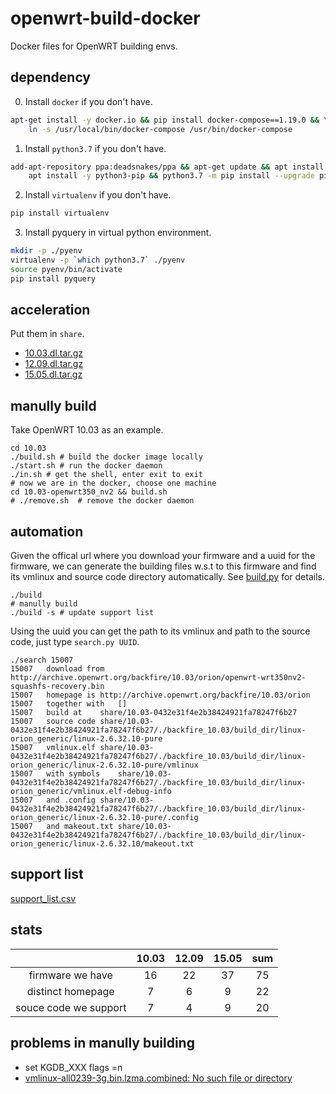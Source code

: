 # openwrt-build-docker

Docker files for OpenWRT building envs.

## dependency

0. Install `docker` if you don't have.
```bash
apt-get install -y docker.io && pip install docker-compose==1.19.0 && \
    ln -s /usr/local/bin/docker-compose /usr/bin/docker-compose
```

1. Install `python3.7` if you don't have.
```bash
add-apt-repository ppa:deadsnakes/ppa && apt-get update && apt install -y python3.7 && \
    apt install -y python3-pip && python3.7 -m pip install --upgrade pip
```

2. Install `virtualenv` if you don't have.
```bash
pip install virtualenv
```

3. Install pyquery in virtual python environment.
```bash
mkdir -p ./pyenv
virtualenv -p `which python3.7` ./pyenv
source pyenv/bin/activate
pip install pyquery
```

## acceleration


Put them in `share`.

+ [10.03.dl.tar.gz](https://drive.google.com/file/d/1S4TdLBQDgnVv2cifXMhSR1umo5_Bo2tu/view?usp=sharing)
+ [12.09.dl.tar.gz](https://drive.google.com/open?id=1hc0PujRBhNEn_2zC8_etlGmVJAYHEq6Q)
+ [15.05.dl.tar.gz](https://drive.google.com/file/d/1R86VpMVnaCLeb_iHCRAqkV_sSTc40-i-/view?usp=sharing)


## manully build

Take OpenWRT 10.03 as an example.

```shell script
cd 10.03
./build.sh # build the docker image locally
./start.sh # run the docker daemon
./in.sh # get the shell, enter exit to exit
# now we are in the docker, choose one machine
cd 10.03-openwrt350_nv2 && build.sh
# ./remove.sh  # remove the docker daemon
```
## automation

Given the offical url where you download your firmware and a uuid for the firmware, we can generate the building files
w.s.t to this firmware and find its vmlinux and source code directory automatically. See [build.py](./build.py) for details.

```shell script
./build
# manully build
./build -s # update support list
```

Using the uuid you can get the path to its vmlinux and path to the source code, just type `search.py UUID`.

```shell script
./search 15007
15007	download from	http://archive.openwrt.org/backfire/10.03/orion/openwrt-wrt350nv2-squashfs-recovery.bin
15007	homepage is	http://archive.openwrt.org/backfire/10.03/orion
15007	together with	[]
15007	build at	share/10.03-0432e31f4e2b38424921fa78247f6b27
15007	source code	share/10.03-0432e31f4e2b38424921fa78247f6b27/./backfire_10.03/build_dir/linux-orion_generic/linux-2.6.32.10-pure
15007	vmlinux.elf	share/10.03-0432e31f4e2b38424921fa78247f6b27/./backfire_10.03/build_dir/linux-orion_generic/linux-2.6.32.10-pure/vmlinux
15007	with symbols	share/10.03-0432e31f4e2b38424921fa78247f6b27/./backfire_10.03/build_dir/linux-orion_generic/vmlinux.elf-debug-info
15007	and .config	share/10.03-0432e31f4e2b38424921fa78247f6b27/./backfire_10.03/build_dir/linux-orion_generic/linux-2.6.32.10-pure/.config
15007	and makeout.txt	share/10.03-0432e31f4e2b38424921fa78247f6b27/./backfire_10.03/build_dir/linux-orion_generic/linux-2.6.32.10/makeout.txt
```

## support list

[support_list.csv](./support_list.csv)

## stats
||10.03|12.09|15.05|sum|
|:---:|:---:|:---:|:---:|:---:|
|firmware we have|16|22|37|75|
|distinct homepage|7|6|9|22|
|souce code we support|7|4|9|20|

## problems in manully building

+ set KGDB_XXX flags =n
+ [vmlinux-all0239-3g.bin.lzma.combined: No such file or directory](https://forum.archive.openwrt.org/viewtopic.php?id=41831)
